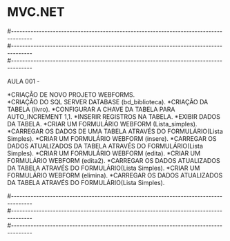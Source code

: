 # MVC.NET

#-------------------------------------------------------------------------------------  
#-------------------------------------------------------------------------------------  
#-------------------------------------------------------------------------------------  
  
AULA 001 -   
  
*CRIAÇÃO DE NOVO PROJETO WEBFORMS.  
*CRIAÇÃO DO SQL SERVER DATABASE (bd_biblioteca).
*CRIAÇÃO DA TABELA (livro).
*CONFIGURAR A CHAVE DA TABELA PARA AUTO_INCREMENT 1,1.
*INSERIR REGISTROS NA TABELA.
*EXIBIR DADOS DA TABELA.
*CRIAR UM FORMULÁRIO WEBFORM (Lista_simples).
*CARREGAR OS DADOS DE UMA TABELA ATRAVÉS DO FORMULÁRIO(Lista Simples).
*CRIAR UM FORMULÁRIO WEBFORM (insere).
*CARREGAR OS DADOS ATUALIZADOS DA TABELA ATRAVÉS DO FORMULÁRIO(Lista Simples).
*CRIAR UM FORMULÁRIO WEBFORM (edita).
*CRIAR UM FORMULÁRIO WEBFORM (edita2).
*CARREGAR OS DADOS ATUALIZADOS DA TABELA ATRAVÉS DO FORMULÁRIO(Lista Simples).
*CRIAR UM FORMULÁRIO WEBFORM (elimina).
*CARREGAR OS DADOS ATUALIZADOS DA TABELA ATRAVÉS DO FORMULÁRIO(Lista Simples).

#-------------------------------------------------------------------------------------  
#-------------------------------------------------------------------------------------  
#-------------------------------------------------------------------------------------  
